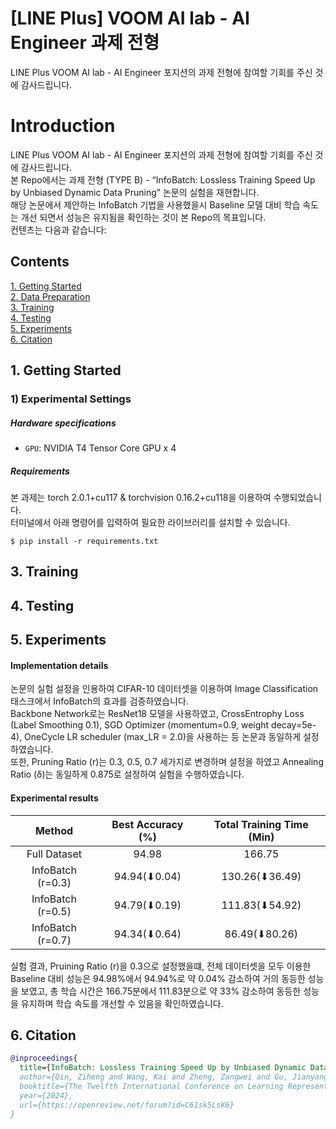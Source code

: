 # [LINE Plus] VOOM AI lab - AI Engineer 과제 전형
LINE Plus VOOM AI lab - AI Engineer 포지션의 과제 전형에 참여할 기회를 주신 것에 감사드립니다.

# Introduction
LINE Plus VOOM AI lab - AI Engineer 포지션의 과제 전형에 참여할 기회를 주신 것에 감사드립니다. <br>
본 Repo에서는 과제 전형 (TYPE B) - “InfoBatch: Lossless Training Speed Up by Unbiased Dynamic Data Pruning” 논문의 실험을 재현합니다. <br>
해당 논문에서 제안하는 InfoBatch 기법을 사용했을시 Baseline 모델 대비 학습 속도는 개선 되면서 성능은 유지됨을 확인하는 것이 본 Repo의 목표입니다. <br>
컨텐츠는 다음과 같습니다:

## Contents
[1. Getting Started](#1-getting-started) <br>
[2. Data Preparation](#2-data-preparation) <br>
[3. Training](#3-training) <br>
[4. Testing](#4-testing) <br>
[5. Experiments](#5-experiments) <br>
[6. Citation](#6-citation) 

## 1. Getting Started
### 1) Experimental Settings
##### Hardware specifications <br>
- ```GPU```: NVIDIA T4 Tensor Core GPU x 4
##### Requirements <br>
본 과제는 torch 2.0.1+cu117 & torchvision 0.16.2+cu118을 이용하여 수행되었습니다. <br>
터미널에서 아래 명령어를 입력하여 필요한 라이브러리를 설치할 수 있습니다.
``` 
$ pip install -r requirements.txt
```

## 3. Training

## 4. Testing

## 5. Experiments
#### Implementation details
논문의 실험 설정을 인용하여 CIFAR-10 데이터셋을 이용하여 Image Classification 태스크에서 InfoBatch의 효과를 검증하였습니다. <br>
Backbone Network로는 ResNet18 모델을 사용하였고, CrossEntrophy Loss (Label Smoothing 0.1), SGD Optimizer (momentum=0.9, weight decay=5e-4),
OneCycle LR scheduler (max_LR = 2.0)을 사용하는 등 논문과 동일하게 설정하였습니다. <br>
또한, Pruning Ratio (r)는 0.3, 0.5, 0.7 세가지로 변경하며 설정을 하였고 Annealing Ratio (δ)는 동일하게 0.875로 설정하여 실험을 수행하였습니다. 

#### Experimental results
|Method|Best Accuracy (%)|Total Training Time (Min)|
|:---:|:---:|:---:|
|Full Dataset|94.98|166.75|
|InfoBatch (r=0.3)|94.94(⬇0.04)|130.26(⬇36.49)|
|InfoBatch (r=0.5)|94.79(⬇0.19)|111.83(⬇54.92)|
|InfoBatch (r=0.7)|94.34(⬇0.64)|86.49(⬇80.26)|

실험 결과, Pruining Ratio (r)을 0.3으로 설정했을떄, 전체 데이터셋을 모두 이용한 Baseline 대비 성능은 94.98%에서 94.94%로 약 0.04% 감소하여 거의 동등한 성능을 보였고,
총 학습 시간은 166.75분에서 111.83분으로 약 33% 감소하여 동등한 성능을 유지하며 학습 속도를 개선할 수 있음을 확인하였습니다. 

## 6. Citation
```bibtex
@inproceedings{
  title={InfoBatch: Lossless Training Speed Up by Unbiased Dynamic Data Pruning},
  author={Qin, Ziheng and Wang, Kai and Zheng, Zangwei and Gu, Jianyang and Peng, Xiangyu and Zhaopan Xu and Zhou, Daquan and Lei Shang and Baigui Sun and Xuansong Xie and You, Yang},
  booktitle={The Twelfth International Conference on Learning Representations},
  year={2024},
  url={https://openreview.net/forum?id=C61sk5LsK6}
}
```
